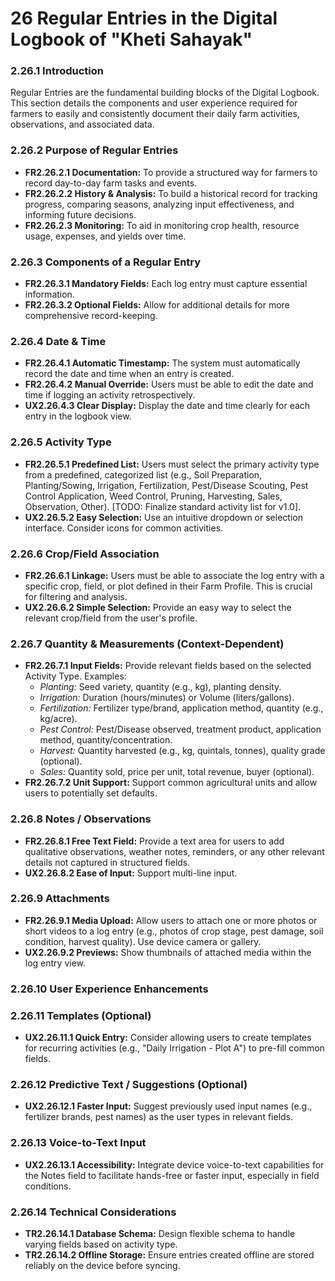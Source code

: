 # **26 Regular Entries in the Digital Logbook of "Kheti Sahayak"**

### **2.26.1 Introduction**

Regular Entries are the fundamental building blocks of the Digital Logbook. This section details the components and user experience required for farmers to easily and consistently document their daily farm activities, observations, and associated data.

### **2.26.2 Purpose of Regular Entries**

*   **FR2.26.2.1 Documentation:** To provide a structured way for farmers to record day-to-day farm tasks and events.
*   **FR2.26.2.2 History & Analysis:** To build a historical record for tracking progress, comparing seasons, analyzing input effectiveness, and informing future decisions.
*   **FR2.26.2.3 Monitoring:** To aid in monitoring crop health, resource usage, expenses, and yields over time.

### **2.26.3 Components of a Regular Entry**

*   **FR2.26.3.1 Mandatory Fields:** Each log entry must capture essential information.
*   **FR2.26.3.2 Optional Fields:** Allow for additional details for more comprehensive record-keeping.

### **2.26.4 Date & Time**

*   **FR2.26.4.1 Automatic Timestamp:** The system must automatically record the date and time when an entry is created.
*   **FR2.26.4.2 Manual Override:** Users must be able to edit the date and time if logging an activity retrospectively.
*   **UX2.26.4.3 Clear Display:** Display the date and time clearly for each entry in the logbook view.

### **2.26.5 Activity Type**

*   **FR2.26.5.1 Predefined List:** Users must select the primary activity type from a predefined, categorized list (e.g., Soil Preparation, Planting/Sowing, Irrigation, Fertilization, Pest/Disease Scouting, Pest Control Application, Weed Control, Pruning, Harvesting, Sales, Observation, Other). [TODO: Finalize standard activity list for v1.0].
*   **UX2.26.5.2 Easy Selection:** Use an intuitive dropdown or selection interface. Consider icons for common activities.

### **2.26.6 Crop/Field Association**

*   **FR2.26.6.1 Linkage:** Users must be able to associate the log entry with a specific crop, field, or plot defined in their Farm Profile. This is crucial for filtering and analysis.
*   **UX2.26.6.2 Simple Selection:** Provide an easy way to select the relevant crop/field from the user's profile.

### **2.26.7 Quantity & Measurements (Context-Dependent)**

*   **FR2.26.7.1 Input Fields:** Provide relevant fields based on the selected Activity Type. Examples:
    *   *Planting:* Seed variety, quantity (e.g., kg), planting density.
    *   *Irrigation:* Duration (hours/minutes) or Volume (liters/gallons).
    *   *Fertilization:* Fertilizer type/brand, application method, quantity (e.g., kg/acre).
    *   *Pest Control:* Pest/Disease observed, treatment product, application method, quantity/concentration.
    *   *Harvest:* Quantity harvested (e.g., kg, quintals, tonnes), quality grade (optional).
    *   *Sales:* Quantity sold, price per unit, total revenue, buyer (optional).
*   **FR2.26.7.2 Unit Support:** Support common agricultural units and allow users to potentially set defaults.

### **2.26.8 Notes / Observations**

*   **FR2.26.8.1 Free Text Field:** Provide a text area for users to add qualitative observations, weather notes, reminders, or any other relevant details not captured in structured fields.
*   **UX2.26.8.2 Ease of Input:** Support multi-line input.

### **2.26.9 Attachments**

*   **FR2.26.9.1 Media Upload:** Allow users to attach one or more photos or short videos to a log entry (e.g., photos of crop stage, pest damage, soil condition, harvest quality). Use device camera or gallery.
*   **UX2.26.9.2 Previews:** Show thumbnails of attached media within the log entry view.

### **2.26.10 User Experience Enhancements**

### **2.26.11 Templates (Optional)**

*   **UX2.26.11.1 Quick Entry:** Consider allowing users to create templates for recurring activities (e.g., "Daily Irrigation - Plot A") to pre-fill common fields.

### **2.26.12 Predictive Text / Suggestions (Optional)**

*   **UX2.26.12.1 Faster Input:** Suggest previously used input names (e.g., fertilizer brands, pest names) as the user types in relevant fields.

### **2.26.13 Voice-to-Text Input**

*   **UX2.26.13.1 Accessibility:** Integrate device voice-to-text capabilities for the Notes field to facilitate hands-free or faster input, especially in field conditions.

### **2.26.14 Technical Considerations**
*   **TR2.26.14.1 Database Schema:** Design flexible schema to handle varying fields based on activity type.
*   **TR2.26.14.2 Offline Storage:** Ensure entries created offline are stored reliably on the device before syncing.
